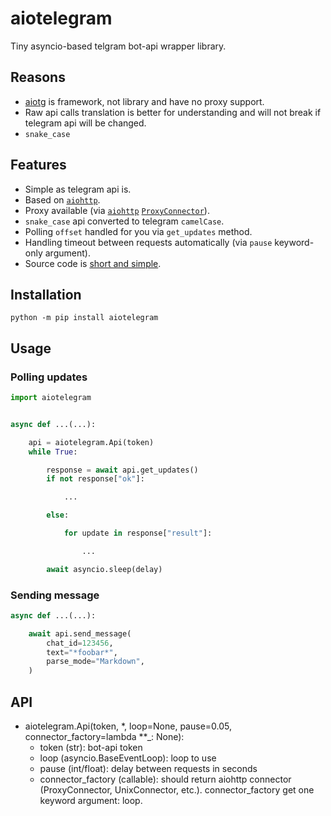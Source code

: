 # aiotelegram
Tiny asyncio-based telgram bot-api wrapper library.

## Reasons
* [aiotg](https://github.com/szastupov/aiotg) is framework, not library and have no proxy support.
* Raw api calls translation is better for understanding and will not break if telegram api will be changed.
* `snake_case`

## Features
* Simple as telegram api is.
* Based on [`aiohttp`](https://github.com/KeepSafe/aiohttp).
* Proxy available (via [`aiohttp`](https://github.com/KeepSafe/aiohttp) [`ProxyConnector`](http://aiohttp.readthedocs.io/en/stable/client_reference.html#aiohttp.ProxyConnector)).
* `snake_case` api converted to telegram `camelCase`.
* Polling `offset` handled for you via `get_updates` method.
* Handling timeout between requests automatically (via `pause` keyword-only argument).
* Source code is [short and simple](https://github.com/pohmelie/aiotelegram/blob/master/aiotelegram.py).

## Installation
```
python -m pip install aiotelegram
```

## Usage
### Polling updates
```python
import aiotelegram


async def ...(...):

    api = aiotelegram.Api(token)
    while True:

        response = await api.get_updates()
        if not response["ok"]:

            ...

        else:

            for update in response["result"]:

                ...

        await asyncio.sleep(delay)
```
### Sending message
```python
async def ...(...):

    await api.send_message(
        chat_id=123456,
        text="*foobar*",
        parse_mode="Markdown",
    )
```
## API
* aiotelegram.Api(token, \*, loop=None, pause=0.05, connector\_factory=lambda **_: None):
    * token (str): bot-api token
    * loop (asyncio.BaseEventLoop): loop to use
    * pause (int/float): delay between requests in seconds
    * connector\_factory (callable): should return aiohttp connector (ProxyConnector, UnixConnector, etc.). connector\_factory get one keyword argument: loop.
